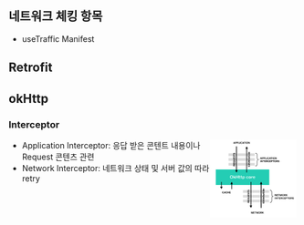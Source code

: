 
## 네트워크 체킹 항목
 - useTraffic Manifest


## Retrofit


 ## okHttp

 ### Interceptor
 <img src="https://github.com/KennethSS/android-study-network/blob/master/resource/okhttp_core.png" align="right" width="30%"></img>

 
 - Application Interceptor: 응답 받은 콘텐트 내용이나 Request 콘텐츠 관련
 - Network Interceptor: 네트워크 상태 및 서버 값의 따라 retry

